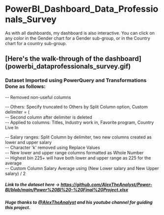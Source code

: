 # PowerBI_Dashboard_Data_Professionals_Survey

As with all dashboards, my dashboard is also interactive.  You can click on any color in the Gender chart for a Gender sub-group, or in the Country chart for a country sub-group.

## [Here's the walk-through of the dashboard]  (powerbi_dataprofessionals_survey.gif)

### Dataset Imported using PowerQuery and Transformations Done as follows:
-- Removed non-useful columns

-- Others: Specify truncated to Others by Split Column option, Custom delimiter = ( <br>
-- Second column after delimiter is deleted <br>
-- Applied to columns: Titles, Industry work in, Favorite program, Country Live In <br>

-- Salary ranges: Split Column by delimiter, two new columns created as lower and upper salary <br>
-- Character 'k' removed using Replace Values <br>
-- New lower and upper range columns formatted as Whole Number <br>
-- Highest bin 225+ will have both lower and upper range as 225 for the average <br>
-- Custom Column Salary Average using (New Lower salary and New Upper salary) / 2 <br>

##### Link to the dataset here -> https://github.com/AlexTheAnalyst/Power-BI/blob/main/Power%20BI%20-%20Final%20Project.xlsx

##### Huge thanks to [@AlexTheAnalyst](https://www.youtube.com/watch?v=g0m5sEHPU-s) and his youtube channel for guiding this project.
